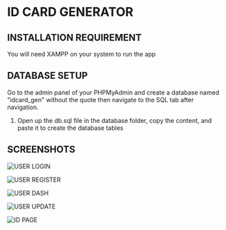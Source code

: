 # ID CARD GENERATOR

## INSTALLATION REQUIREMENT
You will need XAMPP on your system to run the app

## DATABASE SETUP
Go to the admin panel of your PHPMyAdmin and create a database named "idcard_gen" without the quote then navigate to the SQL tab
after navigation.
1. Open up the db.sql file in the database folder, copy the content, and paste it to create the database tables


## SCREENSHOTS

![USER LOGIN](https://github.com/mdjibril/idgen/assets/34494733/88180aeb-0a5f-4123-be2a-a823093a7a28)

![USER REGISTER](https://github.com/mdjibril/idgen/assets/34494733/841326cd-b50e-4831-ba66-fc60e1bbeff6)

![USER DASH](https://github.com/mdjibril/idgen/assets/34494733/9add2aef-2f4f-4792-b733-6f3b476fa16e)

![USER UPDATE](https://github.com/mdjibril/idgen/assets/34494733/6b23e9dd-23f6-4cb1-802b-4e28ed65c441)

![ID PAGE](https://github.com/mdjibril/idgen/assets/34494733/f1c801f4-33a1-4efa-9245-dbb94e8bc305)

